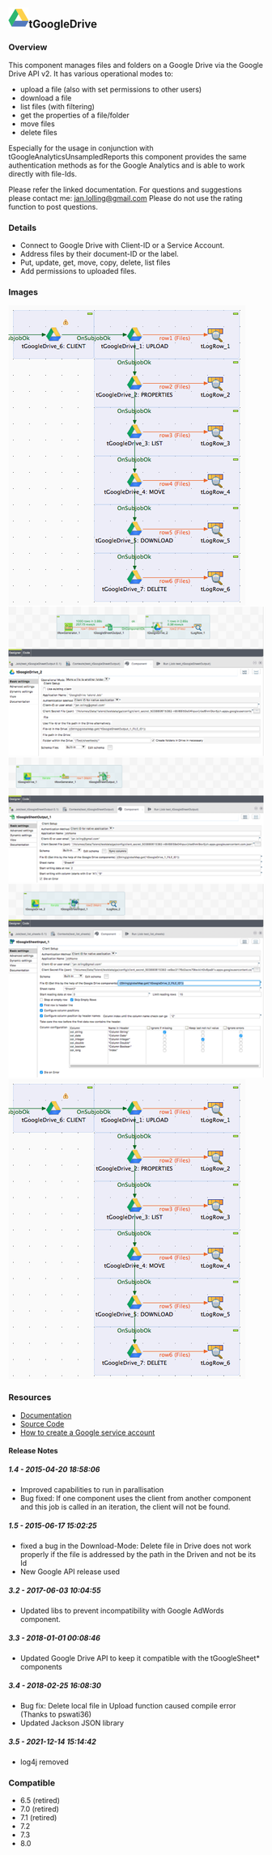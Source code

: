 ## <img src='./logo.jpg' width='40' height='40'>tGoogleDrive

### Overview
This component manages files and folders on a Google Drive via the Google Drive API v2.
It has various operational modes to:
- upload a file (also with set permissions to other users)
- download a file
- list files (with filtering)
- get the properties of a file/folder
- move files
- delete files

Especially for the usage in conjunction with tGoogleAnalyticsUnsampledReports this component provides the same authentication methods as for the Google Analytics and is able to work directly with file-Ids.
   
Please refer the linked documentation.
For questions and suggestions please contact me: jan.lolling@gmail.com
Please do not use the rating function to post questions.
### Details
* Connect to Google Drive with Client-ID or a Service Account.
* Address files by their document-ID or the label.
* Put, update, get, move, copy, delete, list files
* Add permissions to uploaded files.

### Images
<a href='./screenshots/v_3.5__8.jpg'><img src='./screenshots/v_3.5__8.jpg' ></a>
<a href='./screenshots/v_3.4__7.jpg'><img src='./screenshots/v_3.4__7.jpg' ></a>
<a href='./screenshots/v_3.4__6.jpg'><img src='./screenshots/v_3.4__6.jpg' ></a>
<a href='./screenshots/v_3.4__5.jpg'><img src='./screenshots/v_3.4__5.jpg' ></a>
<a href='./screenshots/v_3.3__4.jpg'><img src='./screenshots/v_3.3__4.jpg' ></a>


### Resources
 * <a href=http://jan-lolling.de/talend/components/help/tGoogleDrive.pdf>Documentation</a>
 * <a href=http://sourceforge.net/projects/talend-user-components/>Source Code</a>
 * <a href=http://jan-lolling.de/talend/howtos/google_service_account/create-a-google-service-account.html>How to create a Google service account</a>

#### Release Notes

##### 1.4 - 2015-04-20 18:58:06
* Improved capabilities to run in parallisation
* Bug fixed: If one component uses the client from another component and this job is called in an iteration, the client will not be found. 
##### 1.5 - 2015-06-17 15:02:25
* fixed a bug in the Download-Mode: Delete file in Drive does not work properly if the file is addressed by the path in the Driven and not be its Id
* New Google API release used
##### 3.2 - 2017-06-03 10:04:55
* Updated libs to prevent incompatibility with Google AdWords component. 
##### 3.3 - 2018-01-01 00:08:46
* Updated Google Drive API to keep it compatible with the tGoogleSheet* components
##### 3.4 - 2018-02-25 16:08:30
* Bug fix: Delete local file in Upload function caused compile error (Thanks to pswati36)
* Updated Jackson JSON library
##### 3.5 - 2021-12-14 15:14:42
* log4j removed
### Compatible
 - 6.5 (retired)
 -  7.0 (retired)
 -  7.1 (retired)
 - 7.2
 - 7.3
 - 8.0